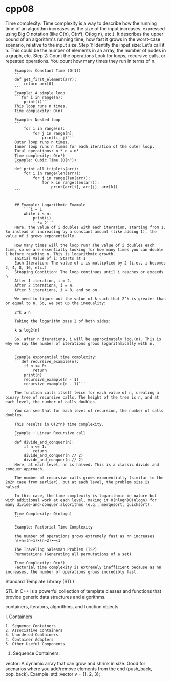 # cpp08
Time complexity:
    Time complexity is a way to describe how the running time of an algorithm increases as the size of the input increases.
    expressed using Big O notation (like O(n), O(n²), O(log n), etc.). It describes the upper bound of an algorithm's running time, how fast it grows in the worst-case scenario, relative to the input size.
    Step 1: Identify the input size:
        Let’s call it n. This could be the number of elements in an array, the number of nodes in a graph, etc.
    Step 2: Count the operations
        Look for loops, recursive calls, or repeated operations. You count how many times they run in terms of n.
        
        Example: Constant Time (O(1))
        ```
        def get_first_element(arr):
            return arr[0]
        ```
        Example: A simple loop
        ```for i in range(n):
            print(i)```
        This loop runs n times.
        Time complexity: O(n)

        Example: Nested loop
        ```
            for i in range(n):
                for j in range(n):
                    print(i, j)```
        Outer loop runs n times.
        Inner loop runs n times for each iteration of the outer loop.
        Total operations: n * n = n²
        Time complexity: O(n²)
        Example: Cubic Time (O(n³))
        ```
        def print_all_triplets(arr):
            for i in range(len(arr)):
                for j in range(len(arr)):
                    for k in range(len(arr)):
                        print(arr[i], arr[j], arr[k])
        ```


        ## Example: Logarithmic Example
            ```i = 1
            while i < n:
                print(i)
                i *= 2```
        Here, the value of i doubles with each iteration, starting from 1. So instead of increasing by a constant amount (like adding 1), the value of i grows exponentially.

        How many times will the loop run? The value of i doubles each time, so we are essentially looking for how many times you can double 1 before reaching n. This is logarithmic growth.
        Initial Value of i: Starts at 1
        Each Iteration: The value of i is multiplied by 2 (i.e., i becomes 2, 4, 8, 16, etc.)
        Stopping Condition: The loop continues until i reaches or exceeds n
        After 1 iteration, i = 2.
        After 2 iterations, i = 4.
        After 3 iterations, i = 8, and so on.

        We need to figure out the value of k such that 2^k is greater than or equal to n. So, we set up the inequality:

        2^k ≥ n

        Taking the logarithm base 2 of both sides:

        k ≥ log⁡2(n)

        So, after n iterations, i will be approximately log₂(n). This is why we say the number of iterations grows logarithmically with n.


        Example exponential time complexity:
        ```def recursive_example(n):
            if n <= 0:
                return
            print(n)
            recursive_example(n - 1)
            recursive_example(n - 1)```

        The function calls itself twice for each value of n, creating a binary tree of recursive calls. The height of the tree is n, and at each level, the number of calls doubles.

        You can see that for each level of recursion, the number of calls doubles. 
        
        This results in O(2^n) time complexity.

        Example : Linear Recursive call
        ```
        def divide_and_conquer(n):
            if n <= 1:
                return
            divide_and_conquer(n // 2)
            divide_and_conquer(n // 2)
        Here, at each level, nn is halved. This is a classic divide and conquer approach.

        The number of recursive calls grows exponentially (similar to the 2n2n case from earlier), but at each level, the problem size is halved.
        
        In this case, the time complexity is logarithmic in nature but with additional work at each level, making it O(nlog⁡n)O(nlogn) for many divide-and-conquer algorithms (e.g., mergesort, quicksort).

        Time Complexity: O(nlog⁡n)
        ```
        
        Example: Factorial Time Complexity

        the number of operations grows extremely fast as nn increases
        n!=n×(n−1)×(n−2)×⋯×1

        The Traveling Salesman Problem (TSP)
        Permutations (Generating all permutations of a set)

        Time Complexity: O(n!)
        Factorial time complexity is extremely inefficient because as nn increases, the number of operations grows incredibly fast.



Standard Template Library (STL)

STL in C++ is a powerful collection of template classes and functions that provide generic data structures and algorithms.

containers, iterators, algorithms, and function objects.

I. Containers

    1. Sequence Containers
    2. Associative Containers
    3. Unordered Containers
    4. Container Adapters
    5. Other Useful Components


1. Sequence Containers:

vector<T>:
    A dynamic array that can grow and shrink in size.
    Good for scenarios where you add/remove elements from the end (push_back, pop_back).
    Example: std::vector<int> v = {1, 2, 3};
